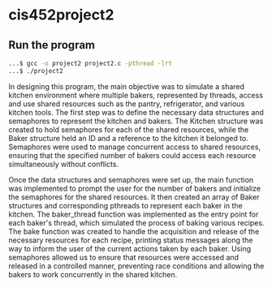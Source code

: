 # cis452project2

## Run the program

```bash
...$ gcc -o project2 project2.c -pthread -lrt
...$ ./project2
```

In designing this program, the main objective was to simulate a shared kitchen environment where multiple bakers, represented by threads, access and use shared resources such as the pantry, refrigerator, and various kitchen tools. The first step was to define the necessary data structures and semaphores to represent the kitchen and bakers. The Kitchen structure was created to hold semaphores for each of the shared resources, while the Baker structure held an ID and a reference to the kitchen it belonged to. Semaphores were used to manage concurrent access to shared resources, ensuring that the specified number of bakers could access each resource simultaneously without conflicts.

Once the data structures and semaphores were set up, the main function was implemented to prompt the user for the number of bakers and initialize the semaphores for the shared resources. It then created an array of Baker structures and corresponding pthreads to represent each baker in the kitchen. The baker_thread function was implemented as the entry point for each baker's thread, which simulated the process of baking various recipes. The bake function was created to handle the acquisition and release of the necessary resources for each recipe, printing status messages along the way to inform the user of the current actions taken by each baker. Using semaphores allowed us to ensure that resources were accessed and released in a controlled manner, preventing race conditions and allowing the bakers to work concurrently in the shared kitchen.
